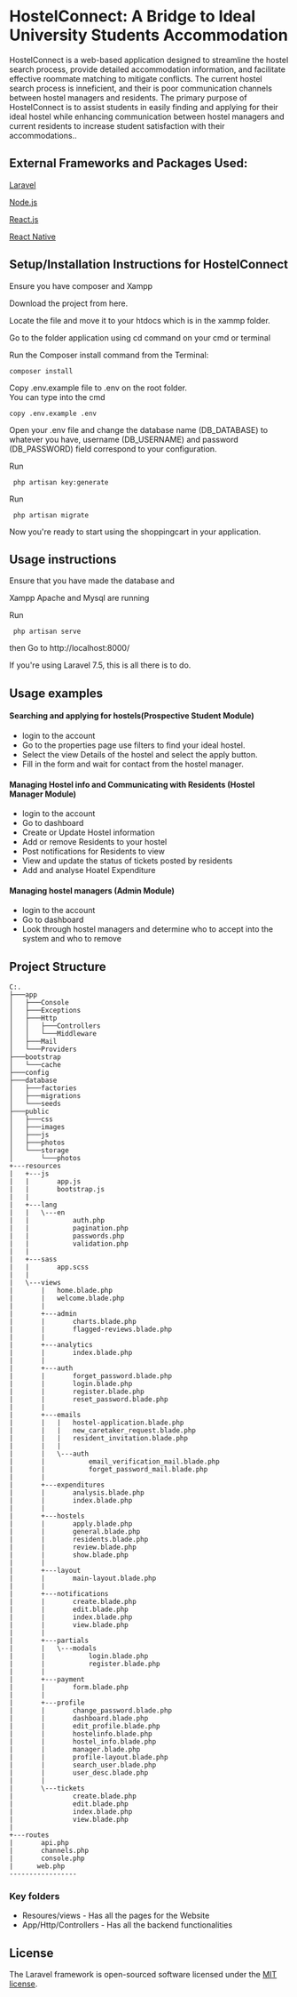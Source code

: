 <h1>HostelConnect: A Bridge to Ideal University Students Accommodation </h1>
<p>HostelConnect is a web-based application designed to streamline the hostel search process, provide detailed accommodation information, and facilitate effective roommate matching to mitigate conflicts. The current hostel search process is inneficient, and their is poor communication channels between hostel managers and residents. The primary purpose of HostelConnect is to assist students in easily finding and applying for their ideal hostel while enhancing communication between hostel managers and current residents to increase student satisfaction with their accommodations.. </p>

<h2> External Frameworks and Packages Used: </h2>

[Laravel](https://laravel.com/) 

[Node.js](https://node.js.org/en)

[React.js](https://react.dev)

[React Native](https://reactnative.dev)

<h2>Setup/Installation Instructions for HostelConnect</h2>
Ensure you have composer and Xampp<br>

Download the project from here.<br>

Locate the file and move it to your htdocs which is in the xammp folder.<br>

Go to the folder application using cd command on your cmd or terminal<br>

Run the Composer install command from the Terminal:

    composer install

Copy .env.example file to .env on the root folder.<br>
You can type into the cmd

    copy .env.example .env 

Open your .env file and change the database name (DB_DATABASE) to whatever you have, username (DB_USERNAME) and password (DB_PASSWORD) field correspond to your configuration.

Run 

     php artisan key:generate
     
Run 

     php artisan migrate

Now you're ready to start using the shoppingcart in your application.

<h2>Usage instructions</h2>

Ensure that you have made the database and <br>

Xampp Apache and Mysql are running

Run 
     
     php artisan serve
     
then 
Go to http://localhost:8000/

If you're using Laravel 7.5, this is all there is to do. 

<h2>Usage examples</h2>

<h4>Searching and applying for hostels(Prospective Student Module)</h4>
<ul>
<li>login to the account</li>
<li>Go to the properties page use filters to find your ideal hostel.</li>
<li>Select the view Details of the hostel and select the apply button.</li>
<li>Fill in the form and wait for contact from the hostel manager.</li>
</ul>

<h4>Managing Hostel info and Communicating with Residents (Hostel Manager Module)</h4>
<ul>
<li>login to the account</li>
<li>Go to dashboard</li>
<li>Create or Update Hostel information</li>
<li>Add or remove Residents to your hostel</li>
<li>Post notifications for Residents to view</li>
<li>View and update the status of tickets posted by residents</li>
<li>Add and analyse Hoatel Expenditure</li>
</ul>

<h4>Managing hostel managers (Admin Module)</h4>
<ul>
<li>login to the account</li>
<li>Go to dashboard</li>
<li>Look through hostel managers and determine who to accept into the system and who to remove</li>
</ul>

<h2>Project Structure</h2>

```
C:.
├───app
│   ├───Console
│   ├───Exceptions
│   ├───Http
│   │   ├───Controllers
│   │   └───Middleware
│   ├───Mail
│   └───Providers
├───bootstrap
│   └───cache
├───config
├───database
│   ├───factories
│   ├───migrations
│   └───seeds
├───public
│   ├───css
│   ├───images
│   ├───js
│   ├───photos
│   └───storage
│       └───photos
+---resources
|   +---js
|   |       app.js
|   |       bootstrap.js
|   |
|   +---lang
|   |   \---en
|   |           auth.php
|   |           pagination.php
|   |           passwords.php
|   |           validation.php
|   |
|   +---sass
|   |       app.scss
|   |
|   \---views
|       |   home.blade.php
|       |   welcome.blade.php
|       |
|       +---admin
|       |       charts.blade.php
|       |       flagged-reviews.blade.php
|       |
|       +---analytics
|       |       index.blade.php
|       |
|       +---auth
|       |       forget_password.blade.php
|       |       login.blade.php
|       |       register.blade.php
|       |       reset_password.blade.php
|       |
|       +---emails
|       |   |   hostel-application.blade.php
|       |   |   new_caretaker_request.blade.php
|       |   |   resident_invitation.blade.php
|       |   |
|       |   \---auth
|       |           email_verification_mail.blade.php
|       |           forget_password_mail.blade.php
|       |
|       +---expenditures
|       |       analysis.blade.php
|       |       index.blade.php
|       |
|       +---hostels
|       |       apply.blade.php
|       |       general.blade.php
|       |       residents.blade.php
|       |       review.blade.php
|       |       show.blade.php
|       |
|       +---layout
|       |       main-layout.blade.php
|       |
|       +---notifications
|       |       create.blade.php
|       |       edit.blade.php
|       |       index.blade.php
|       |       view.blade.php
|       |
|       +---partials
|       |   \---modals
|       |           login.blade.php
|       |           register.blade.php
|       |
|       +---payment
|       |       form.blade.php
|       |
|       +---profile
|       |       change_password.blade.php
|       |       dashboard.blade.php
|       |       edit_profile.blade.php
|       |       hostelinfo.blade.php
|       |       hostel_info.blade.php
|       |       manager.blade.php
|       |       profile-layout.blade.php
|       |       search_user.blade.php
|       |       user_desc.blade.php
|       |
|       \---tickets
|               create.blade.php
|               edit.blade.php
|               index.blade.php
|               view.blade.php
|
+---routes
|       api.php
|       channels.php
|       console.php
|      web.php
-----------------
```
<h3>Key folders</h3>

- Resoures/views -  Has all the pages for the Website
- App/Http/Controllers - Has all the backend functionalities 

## License

The Laravel framework is open-sourced software licensed under the [MIT license](https://opensource.org/licenses/MIT).



